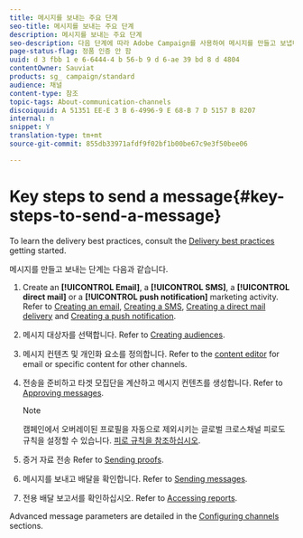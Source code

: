 ```yaml
---
title: 메시지를 보내는 주요 단계
seo-title: 메시지를 보내는 주요 단계
description: 메시지를 보내는 주요 단계
seo-description: 다음 단계에 따라 Adobe Campaign를 사용하여 메시지를 만들고 보냅니다.
page-status-flag: 정품 인증 안 함
uuid: d 3 fbb 1 e 6-6444-4 b 56-b 9 d 6-ae 39 bd 8 d 4804
contentOwner: Sauviat
products: sg_ campaign/standard
audience: 채널
content-type: 참조
topic-tags: About-communication-channels
discoiquuid: A 51351 EE-E 3 B 6-4996-9 E 68-B 7 D 5157 B 8207
internal: n
snippet: Y
translation-type: tm+mt
source-git-commit: 855db33971afdf9f02bf1b00be67c9e3f50bee06

---
```



# Key steps to send a message{#key-steps-to-send-a-message}

To learn the delivery best practices, consult the [Delivery best practices](http://docs.campaign.adobe.com/doc/standard/getting_started/en/ACS_DeliveryBestPractices.html) getting started.

메시지를 만들고 보내는 단계는 다음과 같습니다.

1. Create an **[!UICONTROL Email]**, a **[!UICONTROL SMS]**, a **[!UICONTROL direct mail]** or a **[!UICONTROL push notification]** marketing activity. Refer to [Creating an email](../../channels/using/creating-an-email.md), [Creating a SMS](../../channels/using/creating-an-sms-message.md), [Creating a direct mail delivery](../../channels/using/creating-the-direct-mail.md) and [Creating a push notification](../../channels/using/preparing-and-sending-a-push-notification.md).
1. 메시지 대상자를 선택합니다. Refer to [Creating audiences](../../audiences/using/creating-audiences.md).
1. 메시지 컨텐츠 및 개인화 요소를 정의합니다. Refer to the [content editor](../../designing/using/about-email-content-design.md) for email or specific content for other channels.
1. 전송을 준비하고 타겟 모집단을 계산하고 메시지 컨텐츠를 생성합니다. Refer to [Approving messages](../../sending/using/preparing-the-send.md).

   >[!NOTE]
   >
   >캠페인에서 오버레이된 프로필을 자동으로 제외시키는 글로벌 크로스채널 피로도 규칙을 설정할 수 있습니다. [피로 규칙을 참조하십시오](../../administration/using/fatigue-rules.md).

1. 증거 자료 전송 Refer to [Sending proofs](../../sending/using/managing-test-profiles-and-sending-proofs.md#sending-proofs).
1. 메시지를 보내고 배달을 확인합니다. Refer to [Sending messages](../../sending/using/confirming-the-send.md).
1. 전용 배달 보고서를 확인하십시오. Refer to [Accessing reports](../../reporting/using/about-dynamic-reports.md).

Advanced message parameters are detailed in the [Configuring channels](../../administration/using/about-channel-configuration.md) sections.
